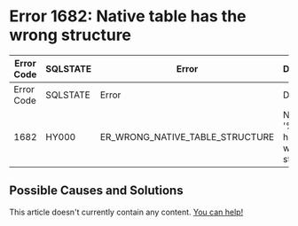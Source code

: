 
# Error 1682: Native table has the wrong structure


| Error Code | SQLSTATE | Error | Description |
| --- | --- | --- | --- |
| Error Code | SQLSTATE | Error | Description |
| 1682 | HY000 | ER_WRONG_NATIVE_TABLE_STRUCTURE | Native table '%s'.'%s' has the wrong structure |




## Possible Causes and Solutions


This article doesn't currently contain any content. [You can help!](/en/writing-and-editing-knowledge-base-articles/)

